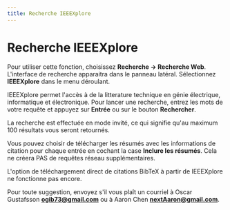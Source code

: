 ```yaml
---
title: Recherche IEEEXplore
---
```


# Recherche IEEEXplore

Pour utiliser cette fonction, choisissez **Recherche -&gt; Recherche Web**. L'interface de recherche apparaitra dans le panneau latéral. Sélectionnez **IEEEXplore** dans le menu déroulant.

IEEEXplore permet l'accès à de la litterature technique en génie électrique, informatique et électronique. Pour lancer une recherche, entrez les mots de votre requête et appuyez sur **Entrée** ou sur le bouton **Rechercher**.

La recherche est effectuée en mode invité, ce qui signifie qu'au maximum 100 résultats vous seront retournés.

Vous pouvez choisir de télécharger les résumés avec les informations de citation pour chaque entrée en cochant la case **Inclure les résumés**. Cela ne créera PAS de requêtes réseau supplémentaires.

L'option de téléchargement direct de citations BibTeX à partir de IEEEXplore ne fonctionne pas encore.

Pour toute suggestion, envoyez s'il vous plaît un courriel à Oscar Gustafsson **ogib73@gmail.com** ou à Aaron Chen **nextAaron@gmail.com**.
